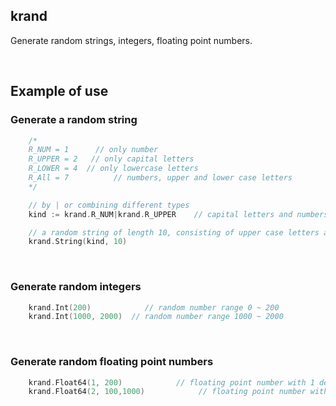 ## krand

Generate random strings, integers, floating point numbers.

<br>

## Example of use

### Generate a random string

```go
    /*
	R_NUM = 1      // only number
	R_UPPER = 2   // only capital letters
	R_LOWER = 4  // only lowercase letters
	R_All = 7	       // numbers, upper and lower case letters
    */

	// by | or combining different types
    kind := krand.R_NUM|krand.R_UPPER    // capital letters and numbers

	// a random string of length 10, consisting of upper case letters and numbers
    krand.String(kind, 10)
```

<br>

### Generate random integers

```go
    krand.Int(200)            // random number range 0 ~ 200
    krand.Int(1000, 2000)  // random number range 1000 ~ 2000
```

<br>

### Generate random floating point numbers

```go
    krand.Float64(1, 200)            // floating point number with 1 decimal point, range 0~200
    krand.Float64(2, 100,1000)            // floating point number with 2 decimal places, range 100~1000
```
